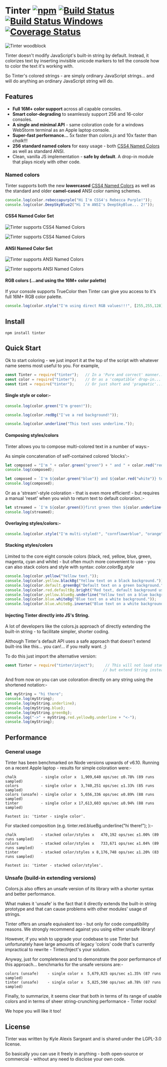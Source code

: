 # Tinter [![npm](https://img.shields.io/npm/v/tinter.svg)]() [![Build Status](https://travis-ci.org/kasargeant/tinter.svg?branch=master)](https://travis-ci.org/kasargeant/tinter) [![Build Status Windows](https://ci.appveyor.com/api/projects/status/github/kasargeant/tinter?branch=master&svg=true)](https://ci.appveyor.com/project/kasargeant/tinter) [![Coverage Status](https://coveralls.io/repos/github/kasargeant/tinter/badge.svg?branch=master)](https://coveralls.io/github/kasargeant/tinter?branch=master)

![Tinter woodblock](/docs/img/woodblock_sharkhats.jpg "Attribution: https://www.flickr.com/photos/sharkhats/")

Tinter doesn't modify JavaScript's built-in string by default.  Instead, it colorizes text by inserting invisible unicode markers to tell the console how to color the text it's working with.

So Tinter's colored strings - are simply ordinary JavaScript strings... and will do anything an ordinary JavaScript string will do.

## Features

* **Full 16M+ color support** across all capable consoles.
* **Smart color-degrading** to seamlessly support 256 and 16-color consoles.
* **A single and minimal API** - same coloration code for a windows WebStorm terminal as an Apple laptop console. 
* **Super-fast performance...** 5x faster than *colors.js* and 10x faster than *chalk*!!!
* **256 standard named colors** for easy usage - both [CSS4 Named Colors](https://www.w3.org/TR/css-color-4/#named-colors) as well as standard ANSI. 
* Clean, vanilla JS implementation - **safe by default**.  A drop-in module that plays nicely with other code.


### Named colors

Tinter supports both the new **lowercased** [CSS4 Named Colors](https://www.w3.org/TR/css-color-4/#named-colors) as well as the standard and older **camel-cased** ANSI color naming schemes. 

```javascript
console.log(color.rebeccapurple("Hi I'm CSS4's Rebecca Purple!"));
console.log(color.DeepSkyBlue2("Hi I'm ANSI's DeepSkyBlue... 2!"));
```

#### CSS4 Named Color Set

![Tinter supports CSS4 Named Colors](/docs/img/tinter_css4_named_foreground_16M.png "Foreground colors")

![Tinter supports CSS4 Named Colors](/docs/img/tinter_css4_named_background_16M.png "Foreground colors")

#### ANSI Named Color Set

![Tinter supports ANSI Named Colors](/docs/img/tinter_ansi256_foreground_apple.png "Foreground colors")

![Tinter supports ANSI Named Colors](/docs/img/tinter_ansi256_background_apple.png "Foreground colors")

#### RGB colors (...and using the 16M+ color palette)
    
If your console supports TrueColor then Tinter can give you access to it's full 16M+ RGB color palette.

```javascript
console.log(color.style("I'm using direct RGB values!!!", [255,255,128], [192, 0, 55], "italic"));
```

## Install

    npm install tinter

## Quick Start

Ok to start coloring - we just import it at the top of the script with whatever name seems most useful to you.  For example,

```javascript
const Tinter = require("tinter");   // In a 'Pure and correct' manner...
const color = require("tinter");    // Or as a 'compatible' drop-in... :)
const tint = require("tinter");     // Or just short and 'pragmatic'...
```                         

#### Single style or color:-

```javascript
console.log(color.green("I'm green!"));

console.log(color.redBg("I've a red background!"));

console.log(color.underline("This text uses underline."));
```

#### Composing styles/colors

Tinter allows you to compose multi-colored text in a number of ways:-

As simple concatenation of self-contained colored 'blocks':-

```javascript
let composed = "I'm " + color.green("green") + " and " + color.red("red") + " together.";
console.log(composed);

let composed = `I'm ${color.green("blue")} and ${color.red("white")} together.`;
console.log(composed);
```

Or as a 'stream'-style coloration - that is even more efficient! - but requires a manual 'reset' when you wish to return text to default coloration.:-

```javascript
let streamed = `I'm ${color.green()}first green then ${color.underline()}with underline too${color.reset()} and then ${color.red()}red to the end.${color.reset()}`;
console.log(streamed);
```

#### Overlaying styles/colors:-

```javascript
console.log(color.style("I'm multi-styled!", "cornflowerblue", "orange", "italic"));
```

#### Stacking styles/colors

Limited to the core eight console colors (black, red, yellow, blue, green, magenta, cyan and white)
\- but often much more convenient to use \- you can also stack colors and style with syntax: *color.colorBg.style*

```javascript
console.log(color.yellow("Yellow text."));
console.log(color.yellow.blackBg("Yellow text on a black background."));
console.log(color.default.greenBg("Default text on a green background."));
console.log(color.red.defaultBg.bright("Red text, default background using 'bright' mode."));
console.log(color.yellow.blueBg.underline("Yellow text on a blue background and underlined."));
console.log(color.blue.whiteBg("Blue text on a white background."));
console.log(color.blue.whiteBg.inverse("Blue text on a white background - but with inverted colors."));
```

#### Injecting Tinter directly into JS's String.

A lot of developers like the colors.js approach of directly extending the built-in string - to facilitate simpler, shorter coding.

Although Tinter's default API uses a safe approach that doesn't extend built-ins like this... you can!... if you really want. ;)

To do this just import the alternative version:

```javascript
const Tinter = require("tinter/inject");     // This will not load standard Tinter.
                                            // but extend String instead.
``` 
And from now on you can use coloration directly on any string using the shortened notation:-

```javascript
let myString = "hi there";
console.log(myString);
console.log(myString.underline);
console.log(myString.blue);
console.log(myString.greenBg);
console.log("->" + myString.red.yellowBg.underline + "<-");
console.log(myString);
``` 

## Performance

### General usage

Tinter has been benchmarked on Node versions upwards of v6.10.  Running on a recent Apple laptop - results for simple coloration were:-

    chalk           - single color x  1,909,640 ops/sec ±0.78% (89 runs sampled)
    colors          - single color x  3,740,251 ops/sec ±1.33% (85 runs sampled)
    colors (unsafe) - single color x  5,656,336 ops/sec ±0.89% (88 runs sampled)
    tinter          - single color x 17,613,603 ops/sec ±0.94% (88 runs sampled)
    
    Fastest is: 'tinter - single color'.

For stacked composition (e.g. tinter.red.blueBg.underline("hi there!"); ):-

    chalk           - stacked color/styles x   470,192 ops/sec ±1.00% (89 runs sampled)
    colors          - stacked color/styles x   733,671 ops/sec ±1.04% (89 runs sampled)
    tinter          - stacked color/styles x 8,176,748 ops/sec ±1.20% (83 runs sampled)
    
    Fastest is: 'tinter - stacked color/styles'.

### Unsafe (build-in extending versions)

Colors.js also offers an unsafe version of its library with a shorter syntax and better performance.  

What makes it 'unsafe' is the fact that it directly extends the built-in string prototype and that can cause problems with other modules' usage of strings.

Tinter offers an unsafe equivalent too - but only for code compatibility reasons.  We strongly recommend against you using either unsafe library!  

However, if you wish to upgrade your codebase to use Tinter but unfortunately have large amounts of legacy 'colors' code that's currently impractical to rewrite - Tinter/Inject's your solution.  

Anyway, just for completeness and to demonstrate the poor performance of this approach... benchmarks for the unsafe versions are:-

    colors (unsafe)    - single color x  5,679,025 ops/sec ±1.35% (87 runs sampled)
    tinter (unsafe)    - single color x  5,825,590 ops/sec ±0.78% (87 runs sampled)
  
Finally, to summarize, it seems clear that both in terms of its range of usable colors and in terms of sheer string-crunching performance - Tinter rocks!

We hope you will like it too!

## License

Tinter was written by Kyle Alexis Sargeant and is shared under the LGPL-3.0 license.  

So basically you can use it freely in anything - both open-source or commercial - without any need to disclose your own code.
